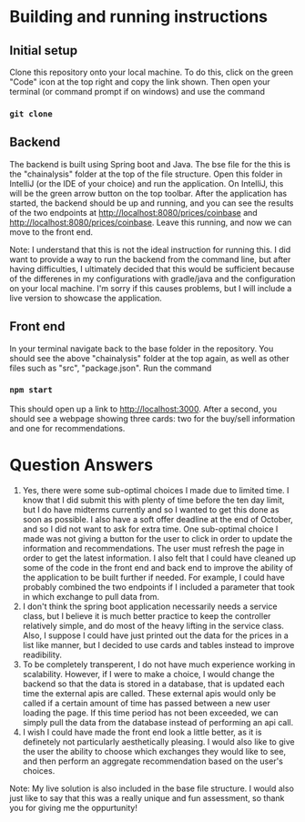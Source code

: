 # Building and running instructions

## Initial setup
Clone this repository onto your local machine. To do this, click on the green "Code" icon at the top right and copy the link shown. Then open your terminal (or command prompt if on windows) and use the command

### `git clone`

## Backend

The backend is built using Spring boot and Java. The bse file for the this is the "chainalysis" folder at the top of the file structure. Open this folder in IntelliJ (or the IDE of your choice) and run the application. On IntelliJ, this will be the green arrow button on the top toolbar. After the application has started, the backend should be up and running, and you can see the results of the two endpoints at [http://localhost:8080/prices/coinbase](http://localhost:8080/prices/coinbase) and [http://localhost:8080/prices/coinbase](http://localhost:8080/prices/coinbase). Leave this running, and now we can move to the front end.

Note: I understand that this is not the ideal instruction for running this. I did want to provide a way to run the backend from the command line, but after having difficulties, I ultimately decided that this would be sufficient because of the differenes in my configurations with gradle/java and the configuration on your local machine. I'm sorry if this causes problems, but I will include a live version to showcase the application.

## Front end

In your terminal navigate back to the base folder in the repository. You should see the above "chainalysis" folder at the top again, as well as other files such as "src", "package.json". Run the command

### `npm start`

This should open up a link to [http://localhost:3000](http://localhost:3000). After a second, you should see a webpage showing three cards: two for the buy/sell information and one for recommendations.

# Question Answers
1. Yes, there were some sub-optimal choices I made due to limited time. I know that I did submit this with plenty of time before the ten day limit, but I do have midterms currently and so I wanted to get this done as soon as possible. I also have a soft offer deadline at the end of October, and so I did not want to ask for extra time. One sub-optimal choice I made was not giving a button for the user to click in order to update the information and recommendations. The user must refresh the page in order to get the latest information. I also felt that I could have cleaned up some of the code in the front end and back end to improve the ability of the application to be built further if needed. For example, I could have probably combined the two endpoints if I included a parameter that took in which exchange to pull data from.
2. I don't think the spring boot application necessarily needs a service class, but I believe it is much better practice to keep the controller relatively simple, and do most of the heavy lifting in the service class. Also, I suppose I could have just printed out the data for the prices in a list like manner, but I decided to use cards and tables instead to improve readibility. 
3. To be completely transperent, I do not have much experience working in scalability. However, if I were to make a choice, I would change the backend so that the data is stored in a database, that is updated each time the external apis are called. These external apis would only be called if a certain amount of time has passed between a new user loading the page. If this time period has not been exceeded, we can simply pull the data from the database instead of performing an api call. 
4. I wish I could have made the front end look a little better, as it is definetely not particularly aesthetically pleasing. I would also like to give the user the ability to choose which exchanges they would like to see, and then perform an aggregate recommendation based on the user's choices.

Note: My live solution is also included in the base file structure. I would also just like to say that this was a really unique and fun assessment, so thank you for giving me the oppurtunity!

